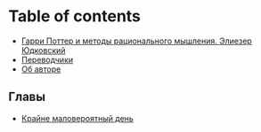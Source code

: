 # Table of contents

* [Гарри Поттер и методы рационального мышления. Элиезер Юдковский](README.md)
* [Переводчики](translators.md)
* [Об авторе](about-the-author.md)

## Главы <a id="chapters"></a>

* [Крайне маловероятный день](chapters/1.md)

